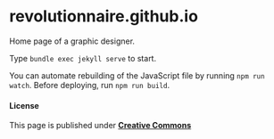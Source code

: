 # revolutionnaire.github.io
Home page of a graphic designer.

Type `bundle exec jekyll serve` to start.

You can automate rebuilding of the JavaScript file by running `npm run watch`. Before deploying, run `npm run build`.

#### License
This page is published under [**Creative Commons**](/LICENSE)
